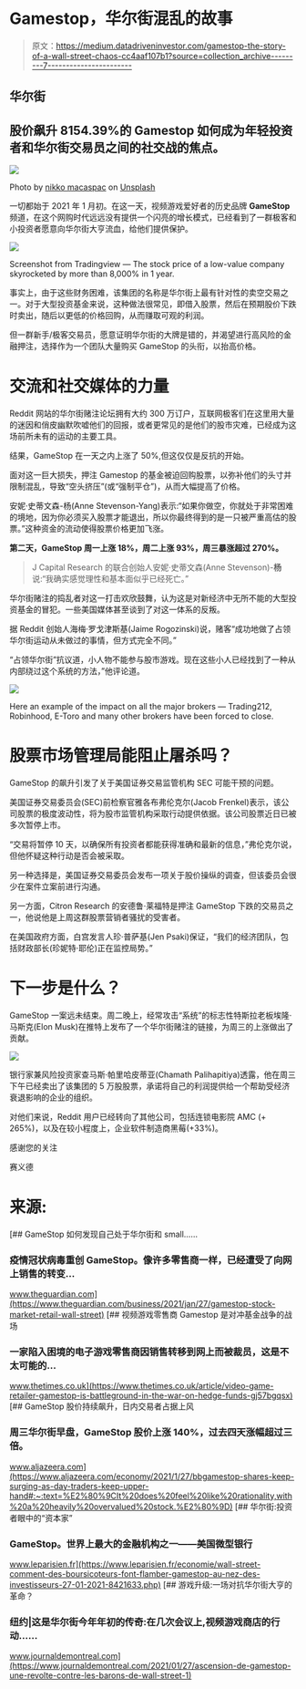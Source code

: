 # Gamestop，华尔街混乱的故事

> 原文：<https://medium.datadriveninvestor.com/gamestop-the-story-of-a-wall-street-chaos-cc4aaf107b1?source=collection_archive---------7----------------------->

## 华尔街

## 股价飙升 8154.39%的 Gamestop 如何成为年轻投资者和华尔街交易员之间的社交战的焦点。

![](img/9cdadf0122e68d16a032363980bedc96.png)

Photo by [nikko macaspac](https://unsplash.com/@nikkotations?utm_source=medium&utm_medium=referral) on [Unsplash](https://unsplash.com?utm_source=medium&utm_medium=referral)

一切都始于 2021 年 1 月初。在这一天，视频游戏爱好者的历史品牌 **GameStop** 频道，在这个网购时代远远没有提供一个闪亮的增长模式，已经看到了一群极客和小投资者愿意向华尔街大亨流血，给他们提供保护。

![](img/d539db4874472a8e71a83c2ddfdf7359.png)

Screenshot from Tradingview — The stock price of a low-value company skyrocketed by more than 8,000% in 1 year.

事实上，由于这些财务困难，该集团的名称是华尔街上最有针对性的卖空交易之一。对于大型投资基金来说，这种做法很常见，即借入股票，然后在预期股价下跌时卖出，随后以更低的价格回购，从而赚取可观的利润。

但一群新手/极客交易员，愿意证明华尔街的大牌是错的，并渴望进行高风险的金融押注，选择作为一个团队大量购买 GameStop 的头衔，以抬高价格。

# **交流和社交媒体的力量**

Reddit 网站的华尔街赌注论坛拥有大约 300 万订户，互联网极客们在这里用大量的迷因和俏皮幽默吹嘘他们的回报，或者更常见的是他们的股市灾难，已经成为这场前所未有的运动的主要工具。

结果，GameStop 在一天之内上涨了 50%,但这仅仅是反抗的开始。

面对这一巨大损失，押注 Gamestop 的基金被迫回购股票，以弥补他们的头寸并限制混乱，导致“空头挤压”(或“强制平仓”)，从而大幅提高了价格。

安妮·史蒂文森-杨(Anne Stevenson-Yang)表示:“如果你做空，你就处于非常困难的境地，因为你必须买入股票才能退出，所以你最终得到的是一只被严重高估的股票。”这种资金的流动使得股票价格更加飞涨。

**第二天，GameStop 周一上涨 18%，周二上涨 93%，周三暴涨超过 270%。**

> J Capital Research 的联合创始人安妮·史蒂文森(Anne Stevenson)-**杨**说:“我确实感觉理性和基本面似乎已经死亡。”

华尔街赌注的捣乱者对这一打击欢欣鼓舞，认为这是对新经济中无所不能的大型投资基金的冒犯。一些美国媒体甚至谈到了对这一体系的反叛。

据 Reddit 创始人海梅·罗戈津斯基(Jaime Rogozinski)说，赌客“成功地做了占领华尔街运动从未做过的事情，但方式完全不同。”

“占领华尔街”抗议道，小人物不能参与股市游戏。现在这些小人已经找到了一种从内部绕过这个系统的方法，”他评论道。

![](img/0e90769434071af20d07b896d9e2a607.png)

Here an example of the impact on all the major brokers — Trading212, Robinhood, E-Toro and many other brokers have been forced to close.

# 股票市场管理局能阻止屠杀吗？

GameStop 的飙升引发了关于美国证券交易监管机构 SEC 可能干预的问题。

美国证券交易委员会(SEC)前检察官雅各布弗伦克尔(Jacob Frenkel)表示，该公司股票的极度波动性，将为股市监管机构采取行动提供依据。该公司股票近日已被多次暂停上市。

“交易将暂停 10 天，以确保所有投资者都能获得准确和最新的信息，”弗伦克尔说，但他怀疑这种行动是否会被采取。

另一种选择是，美国证券交易委员会发布一项关于股价操纵的调查，但该委员会很少在案件立案前进行沟通。

另一方面，Citron Research 的安德鲁·莱福特是押注 GameStop 下跌的交易员之一，他说他是上周这群股票营销者骚扰的受害者。

在美国政府方面，白宫发言人珍·普萨基(Jen Psaki)保证，“我们的经济团队，包括财政部长(珍妮特·耶伦)正在监控局势。”

# **下一步是什么？**

GameStop 一案远未结束。周二晚上，经常攻击“系统”的标志性特斯拉老板埃隆·马斯克(Elon Musk)在推特上发布了一个华尔街赌注的链接，为周三的上涨做出了贡献。

![](img/8b795a2b2e752e672599936272a93de8.png)

银行家兼风险投资家查马斯·帕里哈皮蒂亚(Chamath Palihapitiya)透露，他在周三下午已经卖出了该集团的 5 万股股票，承诺将自己的利润提供给一个帮助受经济衰退影响的企业的组织。

对他们来说，Reddit 用户已经转向了其他公司，包括连锁电影院 AMC (+ 265%)，以及在较小程度上，企业软件制造商黑莓(+33%)。

感谢您的关注

赛义德

# **来源:**

[](https://www.theguardian.com/business/2021/jan/27/gamestop-stock-market-retail-wall-street) [## GameStop 如何发现自己处于华尔街和 small……

### 疫情冠状病毒重创 GameStop。像许多零售商一样，已经遭受了向网上销售的转变…

www.theguardian.com](https://www.theguardian.com/business/2021/jan/27/gamestop-stock-market-retail-wall-street) [](https://www.thetimes.co.uk/article/video-game-retailer-gamestop-is-battleground-in-the-war-on-hedge-funds-gj57bgqsx) [## 视频游戏零售商 Gamestop 是对冲基金战争的战场

### 一家陷入困境的电子游戏零售商因销售转移到网上而被裁员，这是不太可能的…

www.thetimes.co.uk](https://www.thetimes.co.uk/article/video-game-retailer-gamestop-is-battleground-in-the-war-on-hedge-funds-gj57bgqsx) [](https://www.aljazeera.com/economy/2021/1/27/bbgamestop-shares-keep-surging-as-day-traders-keep-upper-hand#:~:text=%E2%80%9CIt%20does%20feel%20like%20rationality,with%20a%20heavily%20overvalued%20stock.%E2%80%9D) [## GameStop 股价持续飙升，日内交易者占据上风

### 周三华尔街早盘，GameStop 股价上涨 140%，过去四天涨幅超过三倍。

www.aljazeera.com](https://www.aljazeera.com/economy/2021/1/27/bbgamestop-shares-keep-surging-as-day-traders-keep-upper-hand#:~:text=%E2%80%9CIt%20does%20feel%20like%20rationality,with%20a%20heavily%20overvalued%20stock.%E2%80%9D) [](https://www.leparisien.fr/economie/wall-street-comment-des-boursicoteurs-font-flamber-gamestop-au-nez-des-investisseurs-27-01-2021-8421633.php) [## 华尔街:投资者眼中的“资本家”

### GameStop。世界上最大的金融机构之一——美国微型银行

www.leparisien.fr](https://www.leparisien.fr/economie/wall-street-comment-des-boursicoteurs-font-flamber-gamestop-au-nez-des-investisseurs-27-01-2021-8421633.php) [](https://www.journaldemontreal.com/2021/01/27/ascension-de-gamestop-une-revolte-contre-les-barons-de-wall-street-1) [## 游戏升级:一场对抗华尔街大亨的革命？

### 纽约|这是华尔街今年年初的传奇:在几次会议上,视频游戏商店的行动......

www.journaldemontreal.com](https://www.journaldemontreal.com/2021/01/27/ascension-de-gamestop-une-revolte-contre-les-barons-de-wall-street-1)